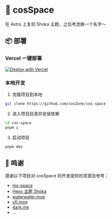 # 🚀 cosSpace

在 Astro 上复刻 Shoka 主题，之后考虑换一个名字～

## 📦 部署

### Vercel 一键部署

[![Deploy with Vercel](https://vercel.com/button)](https://vercel.com/new/clone?repository-url=https%3A%2F%2Fgithub.com%2FcosZone%2Fcos-space&project-name=my-cos-space&repository-name=my-cos-space)

### 本地开发

1. 克隆项目到本地

```bash
git clone https://github.com/cosZone/cos-space
```

2. 进入项目目录并安装依赖

```bash
cd cos-space
pnpm i
```

3. 启动项目

```bash
pnpm dev
```

## 🙏 鸣谢

感谢以下项目对 cosSpace 的开发提供的灵感及参考：

- [mx-space](https://github.com/mx-space)
- [Hexo 主题 Shoka](https://shoka.lostyu.me/computer-science/note/theme-shoka-doc/)
- [waterwater.moe](https://github.com/lawvs/lawvs.github.io)
- [yfi.moe](https://github.com/yy4382/yfi.moe)
- [4ark.me](https://github.com/gd4Ark/gd4Ark.github.io)
- ...
